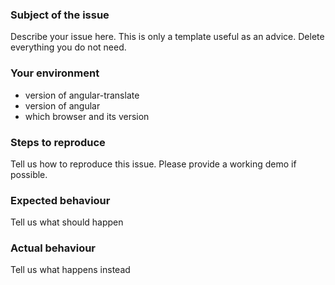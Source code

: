 ### Subject of the issue
Describe your issue here. This is only a template useful as an advice. Delete everything you do not need.

### Your environment
* version of angular-translate
* version of angular
* which browser and its version

### Steps to reproduce
Tell us how to reproduce this issue. Please provide a working demo if possible.

### Expected behaviour
Tell us what should happen

### Actual behaviour
Tell us what happens instead
